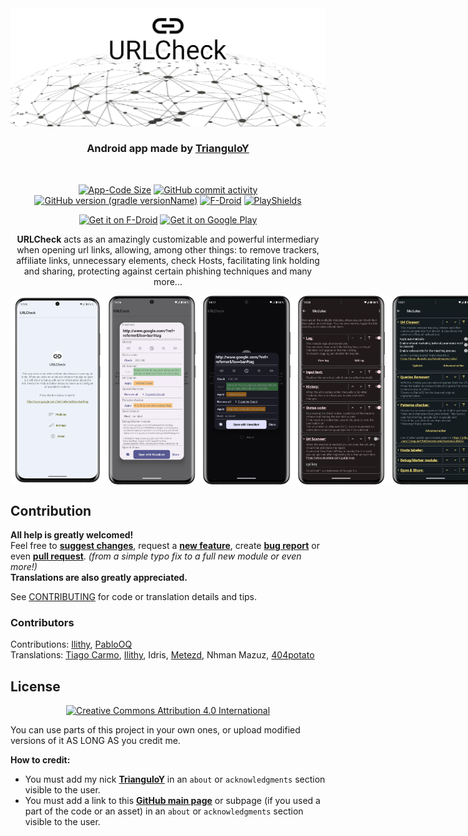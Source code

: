 <!-- ---------- Header ---------- -->
<div align="center">

<img src="./docs/featured.png">
<!-- Original background with CC0 from https://www.maxpixel.net/Digital-Network-Internet-Communication-Connections-3537400 -->

### Android app made by [TrianguloY](https://github.com/TrianguloY)

</div>
<br>
<!-- ---------- Badges ---------- -->
<div align="center">

[![App-Code Size](https://img.shields.io/github/languages/code-size/trianguloy/urlchecker.svg)](https://api.github.com/repos/TrianguloY/UrlChecker)
[![GitHub commit activity](https://img.shields.io/github/commit-activity/m/TrianguloY/UrlChecker)](https://github.com/TrianguloY/UrlChecker/pulse/monthly) \
[![GitHub version (gradle versionName)](https://img.shields.io/badge/dynamic/json?label=Latest%20version&color=white&query=version&url=https%3A%2F%2Fgithub.com%2FTrianguloY%2FUrlChecker%2Freleases%2Fdownload%2Flatest%2Fshields.json)](https://github.com/TrianguloY/UrlChecker/blob/master/app/build.gradle)
[![F-Droid](https://img.shields.io/f-droid/v/com.trianguloy.urlchecker?label=F-Droid%20version)](https://gitlab.com/fdroid/fdroiddata/-/blob/master/metadata/com.trianguloy.urlchecker.yml)
[![PlayShields](https://img.shields.io/endpoint?color=green&url=https%3A%2F%2Fplay.cuzi.workers.dev%2Fplay%3Fi%3Dcom.trianguloy.urlchecker%26l%3DPlay%2520Store%2520version%26m%3Dv%24version)](https://play.google.com/store/apps/details?id=com.trianguloy.urlchecker)

</div>

<!-- ---------- Download ---------- -->
<div align="center">

[<img src="https://fdroid.gitlab.io/artwork/badge/get-it-on.png"
alt="Get it on F-Droid"
height="80">](https://f-droid.org/packages/com.trianguloy.urlchecker)
[<img src="https://play.google.com/intl/en_us/badges/images/generic/en-play-badge.png"
alt="Get it on Google Play"
height="80">](https://play.google.com/store/apps/details?id=com.trianguloy.urlchecker) 
</div>
<!-- <details><summary><h4>links</h4></summary>

  - Google Play: https://play.google.com/store/apps/details?id=com.trianguloy.urlchecker  
  - FDroid: https://f-droid.org/packages/com.trianguloy.urlchecker/
</details> -->

<!-- ---------- Description ---------- -->
<div align="center">

**URLCheck** acts as an amazingly customizable and powerful
intermediary when opening url links, allowing, among other things:
to remove trackers, affiliate links, unnecessary elements, check Hosts,
facilitating link holding and sharing, protecting against certain phishing techniques and many more...

</div>

<!-- ---------- Screenshots ---------- -->
<div align="center">

<div style="display: flex;">
  <img src="app/src/main/play/listings/en-US/graphics/phone-screenshots/1-title.png" width=30%>
  <img src="app/src/main/play/listings/en-US/graphics/phone-screenshots/2-dialog.png" width=30%>
  <img src="app/src/main/play/listings/en-US/graphics/phone-screenshots/3-dialog.png" width=30%>
  <img src="app/src/main/play/listings/en-US/graphics/phone-screenshots/4-modules.png" width=30%>
  <img src="app/src/main/play/listings/en-US/graphics/phone-screenshots/5-modules.png" width=30%>
  <img src="app/src/main/play/listings/en-US/graphics/phone-screenshots/6-modules.png" width=30%>
  <img src="app/src/main/play/listings/en-US/graphics/phone-screenshots/7-modules.png" width=30%>
  <img src="app/src/main/play/listings/en-US/graphics/phone-screenshots/8-settings.png" width=30%>
</div>
 
 </div>



<!-- ---------- Contribution & contributors ---------- -->
## Contribution

**All help is greatly welcomed!**  
Feel free to [**suggest changes**](https://github.com/TrianguloY/UrlChecker/issues/new), request a [**new feature**](https://github.com/TrianguloY/UrlChecker/issues/new?assignees=&labels=enhancement&template=feature_request.md&title=), create [**bug report**](https://github.com/TrianguloY/UrlChecker/issues/new?assignees=&labels=bug&template=bug_report.md&title=) or even [**pull request**](https://help.github.com/articles/about-pull-requests/). _(from a simple typo fix to a full new module or even more!)_  
**Translations are also greatly appreciated.**

See [CONTRIBUTING](docs/CONTRIBUTING.md) for code or translation details and tips.

### Contributors

Contributions: [Ilithy](https://github.com/Ilithy), [PabloOQ](https://github.com/PabloOQ) \
Translations: [Tiago Carmo](https://github.com/ReduxFlakes), [Ilithy](https://github.com/Ilithy), Idris, [Metezd](https://github.com/metezd), Nhman Mazuz, [404potato](https://github.com/404potato)


<!-- ---------- License ---------- -->

## License

<div align="center">

[<img src="https://mirrors.creativecommons.org/presskit/buttons/88x31/png/by.png"
alt="Creative Commons Attribution 4.0 International"
height="40">](http://creativecommons.org/licenses/by/4.0/)

</div>

You can use parts of this project in your own ones, or upload modified versions of it AS LONG AS you credit me.

**How to credit:**

- You must add my nick [**TrianguloY**](https://github.com/TrianguloY/) in an `about` or `acknowledgments` section visible to the user.
- You must add a link to this [**GitHub main page**](https://github.com/TrianguloY/UrlChecker) or subpage (if you used a part of the code or an asset) in an `about` or `acknowledgments` section visible to the user.
